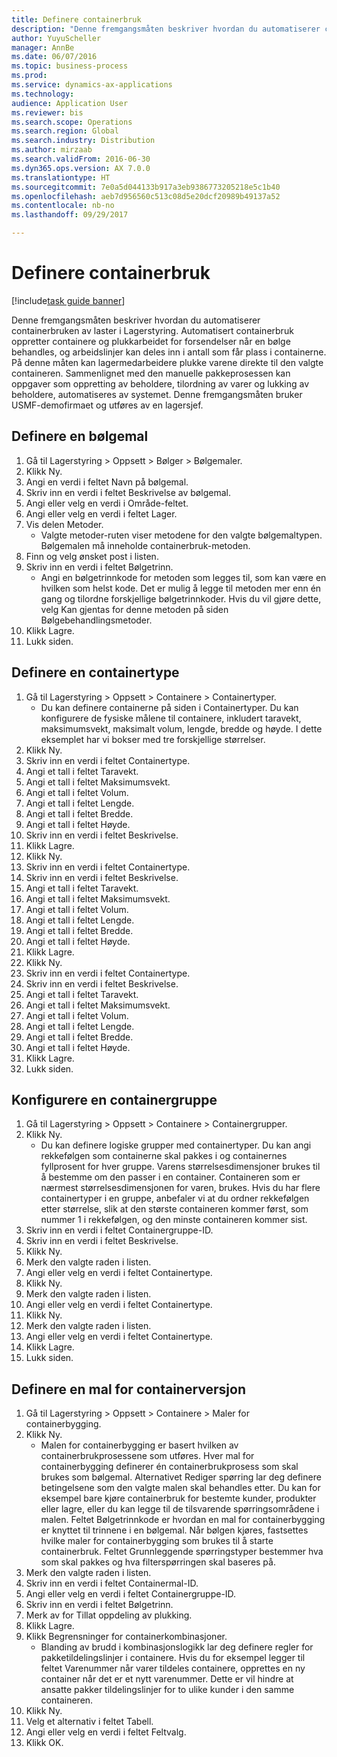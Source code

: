 ```yaml
--- 
title: Definere containerbruk
description: "Denne fremgangsmåten beskriver hvordan du automatiserer containerbruken av laster i Lagerstyring."
author: YuyuScheller
manager: AnnBe
ms.date: 06/07/2016
ms.topic: business-process
ms.prod: 
ms.service: dynamics-ax-applications
ms.technology: 
audience: Application User
ms.reviewer: bis
ms.search.scope: Operations
ms.search.region: Global
ms.search.industry: Distribution
ms.author: mirzaab
ms.search.validFrom: 2016-06-30
ms.dyn365.ops.version: AX 7.0.0
ms.translationtype: HT
ms.sourcegitcommit: 7e0a5d044133b917a3eb9386773205218e5c1b40
ms.openlocfilehash: aeb7d956560c513c08d5e20dcf20989b49137a52
ms.contentlocale: nb-no
ms.lasthandoff: 09/29/2017

---
```

# <a name="set-up-containerization"></a>Definere containerbruk

[!include[task guide banner](../../includes/task-guide-banner.md)]

Denne fremgangsmåten beskriver hvordan du automatiserer containerbruken av laster i Lagerstyring. Automatisert containerbruk oppretter containere og plukkarbeidet for forsendelser når en bølge behandles, og arbeidslinjer kan deles inn i antall som får plass i containerne. På denne måten kan lagermedarbeidere plukke varene direkte til den valgte containeren. Sammenlignet med den manuelle pakkeprosessen kan oppgaver som oppretting av beholdere, tilordning av varer og lukking av beholdere, automatiseres av systemet. Denne fremgangsmåten bruker USMF-demofirmaet og utføres av en lagersjef.


## <a name="set-up-a-wave-template"></a>Definere en bølgemal
1. Gå til Lagerstyring > Oppsett > Bølger > Bølgemaler.
2. Klikk Ny.
3. Angi en verdi i feltet Navn på bølgemal.
4. Skriv inn en verdi i feltet Beskrivelse av bølgemal.
5. Angi eller velg en verdi i Område-feltet.
6. Angi eller velg en verdi i feltet Lager.
7. Vis delen Metoder.
    * Valgte metoder-ruten viser metodene for den valgte bølgemaltypen. Bølgemalen må inneholde containerbruk-metoden.  
8. Finn og velg ønsket post i listen.
9. Skriv inn en verdi i feltet Bølgetrinn.
    * Angi en bølgetrinnkode for metoden som legges til, som kan være en hvilken som helst kode. Det er mulig å legge til metoden mer enn én gang og tilordne forskjellige bølgetrinnkoder. Hvis du vil gjøre dette, velg Kan gjentas for denne metoden på siden Bølgebehandlingsmetoder.  
10. Klikk Lagre.
11. Lukk siden.

## <a name="set-up-a-container-type"></a>Definere en containertype
1. Gå til Lagerstyring > Oppsett > Containere > Containertyper.
    * Du kan definere containerne på siden i Containertyper. Du kan konfigurere de fysiske målene til containere, inkludert taravekt, maksimumsvekt, maksimalt volum, lengde, bredde og høyde. I dette eksemplet har vi bokser med tre forskjellige størrelser.  
2. Klikk Ny.
3. Skriv inn en verdi i feltet Containertype.
4. Angi et tall i feltet Taravekt.
5. Angi et tall i feltet Maksimumsvekt.
6. Angi et tall i feltet Volum.
7. Angi et tall i feltet Lengde.
8. Angi et tall i feltet Bredde.
9. Angi et tall i feltet Høyde.
10. Skriv inn en verdi i feltet Beskrivelse.
11. Klikk Lagre.
12. Klikk Ny.
13. Skriv inn en verdi i feltet Containertype.
14. Skriv inn en verdi i feltet Beskrivelse.
15. Angi et tall i feltet Taravekt.
16. Angi et tall i feltet Maksimumsvekt.
17. Angi et tall i feltet Volum.
18. Angi et tall i feltet Lengde.
19. Angi et tall i feltet Bredde.
20. Angi et tall i feltet Høyde.
21. Klikk Lagre.
22. Klikk Ny.
23. Skriv inn en verdi i feltet Containertype.
24. Skriv inn en verdi i feltet Beskrivelse.
25. Angi et tall i feltet Taravekt.
26. Angi et tall i feltet Maksimumsvekt.
27. Angi et tall i feltet Volum.
28. Angi et tall i feltet Lengde.
29. Angi et tall i feltet Bredde.
30. Angi et tall i feltet Høyde.
31. Klikk Lagre.
32. Lukk siden.

## <a name="set-up-a-container-group"></a>Konfigurere en containergruppe
1. Gå til Lagerstyring > Oppsett > Containere > Containergrupper.
2. Klikk Ny.
    * Du kan definere logiske grupper med containertyper. Du kan angi rekkefølgen som containerne skal pakkes i og containernes fyllprosent for hver gruppe. Varens størrelsesdimensjoner brukes til å bestemme om den passer i en container. Containeren som er nærmest størrelsesdimensjonen for varen, brukes. Hvis du har flere containertyper i en gruppe, anbefaler vi at du ordner rekkefølgen etter størrelse, slik at den største containeren kommer først, som nummer 1 i rekkefølgen, og den minste containeren kommer sist.    
3. Skriv inn en verdi i feltet Containergruppe-ID.
4. Skriv inn en verdi i feltet Beskrivelse.
5. Klikk Ny.
6. Merk den valgte raden i listen.
7. Angi eller velg en verdi i feltet Containertype.
8. Klikk Ny.
9. Merk den valgte raden i listen.
10. Angi eller velg en verdi i feltet Containertype.
11. Klikk Ny.
12. Merk den valgte raden i listen.
13. Angi eller velg en verdi i feltet Containertype.
14. Klikk Lagre.
15. Lukk siden.

## <a name="set-up-a-container-build-template"></a>Definere en mal for containerversjon
1. Gå til Lagerstyring > Oppsett > Containere > Maler for containerbygging.
2. Klikk Ny.
    * Malen for containerbygging er basert hvilken av containerbrukprosessene som utføres. Hver mal for containerbygging definerer én containerbrukprosess som skal brukes som bølgemal. Alternativet Rediger spørring lar deg definere betingelsene som den valgte malen skal behandles etter. Du kan for eksempel bare kjøre containerbruk for bestemte kunder, produkter eller lagre, eller du kan legge til de tilsvarende spørringsområdene i malen. Feltet Bølgetrinnkode er hvordan en mal for containerbygging er knyttet til trinnene i en bølgemal. Når bølgen kjøres, fastsettes hvilke maler for containerbygging som brukes til å starte containerbruk. Feltet Grunnleggende spørringstyper bestemmer hva som skal pakkes og hva filterspørringen skal baseres på.  
3. Merk den valgte raden i listen.
4. Skriv inn en verdi i feltet Containermal-ID.
5. Angi eller velg en verdi i feltet Containergruppe-ID.
6. Skriv inn en verdi i feltet Bølgetrinn.
7. Merk av for Tillat oppdeling av plukking.
8. Klikk Lagre.
9. Klikk Begrensninger for containerkombinasjoner.
    * Blanding av brudd i kombinasjonslogikk lar deg definere regler for pakketildelingslinjer i containere. Hvis du for eksempel legger til feltet Varenummer når varer tildeles containere, opprettes en ny container når det er et nytt varenummer. Dette er vil hindre at ansatte pakker tildelingslinjer for to ulike kunder i den samme containeren.  
10. Klikk Ny.
11. Velg et alternativ i feltet Tabell.
12. Angi eller velg en verdi i feltet Feltvalg.
13. Klikk OK.


